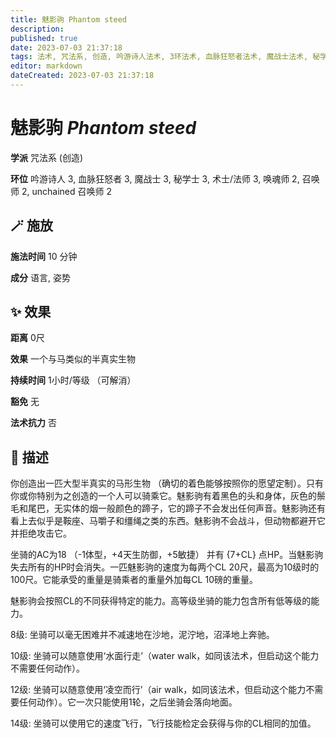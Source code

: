 ```yaml
---
title: 魅影驹 Phantom steed
description: 
published: true
date: 2023-07-03 21:37:18
tags: 法术, 咒法系, 创造, 吟游诗人法术, 3环法术, 血脉狂怒者法术, 魔战士法术, 秘学士法术, 术士/法师法术, 唤魂师法术, 2环法术, 召唤师法术, unchained 召唤师法术
editor: markdown
dateCreated: 2023-07-03 21:37:18
---
```


# **魅影驹** *Phantom steed*

**学派** 咒法系 (创造) 

**环位** 吟游诗人 3, 血脉狂怒者 3, 魔战士 3, 秘学士 3, 术士/法师 3, 唤魂师 2, 召唤师 2, unchained 召唤师 2

## 🪄 施放

**施法时间** 10 分钟

**成分** 语言, 姿势

## ✨ 效果  

**距离** 0尺 

**效果** 一个与马类似的半真实生物 

**持续时间** 1小时/等级 （可解消） 

**豁免** 无

**法术抗力** 否

## 📖 描述

你创造出一匹大型半真实的马形生物 （确切的着色能够按照你的愿望定制）。只有你或你特别为之创造的一个人可以骑乘它。魅影驹有着黑色的头和身体，灰色的鬃毛和尾巴，无实体的烟一般颜色的蹄子，它的蹄子不会发出任何声音。魅影驹还有看上去似乎是鞍座、马嚼子和缰绳之类的东西。魅影驹不会战斗，但动物都避开它并拒绝攻击它。

坐骑的AC为18 （-1体型，+4天生防御，+5敏捷） 并有 {7+CL} 点HP。当魅影驹失去所有的HP时会消失。一匹魅影驹的速度为每两个CL 20尺，最高为10级时的100尺。它能承受的重量是骑乘者的重量外加每CL 10磅的重量。

魅影驹会按照CL的不同获得特定的能力。高等级坐骑的能力包含所有低等级的能力。

8级: 坐骑可以毫无困难并不减速地在沙地，泥泞地，沼泽地上奔驰。

10级: 坐骑可以随意使用‘水面行走’（water walk，如同该法术，但启动这个能力不需要任何动作）。

12级: 坐骑可以随意使用‘凌空而行’（air walk，如同该法术，但启动这个能力不需要任何动作）。它一次只能使用1轮，之后坐骑会落向地面。

14级: 坐骑可以使用它的速度飞行，飞行技能检定会获得与你的CL相同的加值。
    